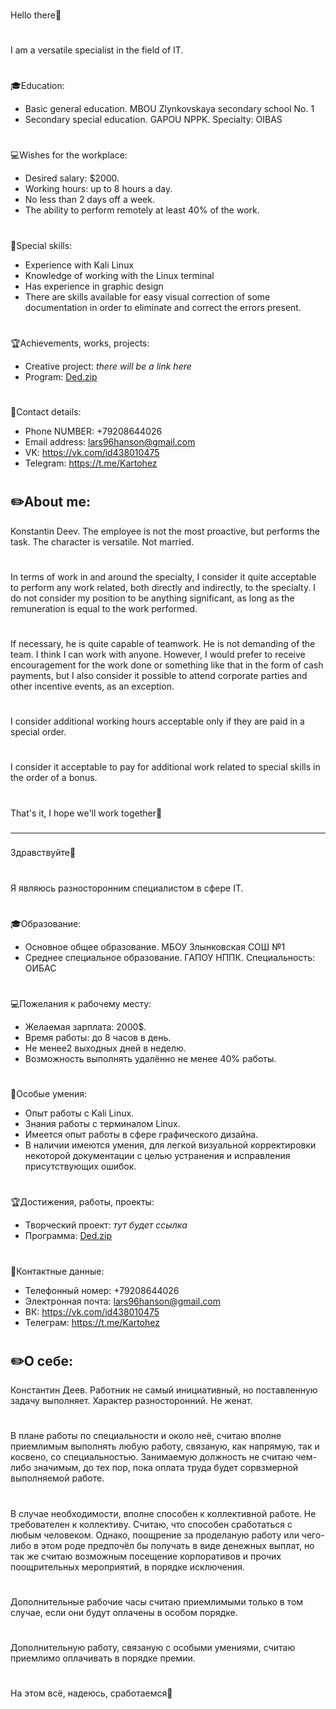 ###
Hello there👋
###
#
I am a versatile specialist in the field of IT.
#
🎓Education:
 - Basic general education. MBOU Zlynkovskaya secondary school No. 1
 - Secondary special education. GAPOU NPPK. Specialty: OIBAS
#
💻Wishes for the workplace:
 - Desired salary: $2000.
 - Working hours: up to 8 hours a day.
 - No less than 2 days off a week.
 - The ability to perform remotely at least 40% of the work.
#
🔧Special skills:
 - Experience with Kali Linux
 - Knowledge of working with the Linux terminal
 - Has experience in graphic design
 - There are skills available for easy visual correction of some documentation in order to eliminate and correct the errors present.
#
🏆Achievements, works, projects:
 - Creative project: *there will be a link here*
 - Program: [Ded.zip](https://github.com/Kartohez/Kartohez/files/7775893/Ded.zip)
#
📱Contact details:
 - Phone NUMBER: +79208644026
 - Email address: lars96hanson@gmail.com
 - VK: https://vk.com/id438010475
 - Telegram: https://t.me/Kartohez
#
✏️About me: 
 - 
Konstantin Deev. The employee is not the most proactive, but performs the task. The character is versatile. Not married.
#
In terms of work in and around the specialty, I consider it quite acceptable to perform any work related, both directly and indirectly, to the specialty. I do not consider my position to be anything significant, as long as the remuneration is equal to the work performed. 
#
If necessary, he is quite capable of teamwork. He is not demanding of the team. I think I can work with anyone. However, I would prefer to receive encouragement for the work done or something like that in the form of cash payments, but I also consider it possible to attend corporate parties and other incentive events, as an exception.
#
I consider additional working hours acceptable only if they are paid in a special order.
#
I consider it acceptable to pay for additional work related to special skills in the order of a bonus.
#
That's it, I hope we'll work together🤝
###
-------------------------------------------------
###
Здравствуйте👋
###
#
 Я являюсь разносторонним специалистом в сфере IT.
#
🎓Образование:
 - Основное общее образование. МБОУ Злынковская СОШ №1
 - Среднее специальное образование. ГАПОУ НППК. Специальность: ОИБАС
#
💻Пожелания к рабочему месту:
 - Желаемая зарплата: 2000$.
 - Время работы: до 8 часов в день.
 - Не менее2 выходных дней в неделю.
 - Возможность выполнять удалённо не менее 40% работы.
#
🔧Особые умения:
 - Опыт работы с Kali Linux.
 - Знания работы с терминалом Linux.
 - Имеется опыт работы в сфере графического дизайна.
 - В наличии имеются умения, для легкой визуальной корректировки некоторой документации с целью устранения и исправления присутствующих ошибок.
#
🏆Достижения, работы, проекты:
 - Творческий проект: *тут будет ссылка*
 - Программа: [Ded.zip](https://github.com/Kartohez/Kartohez/files/7775892/Ded.zip)
#
📱Контактные данные:
 - Телефонный номер: +79208644026
 - Электронная почта: lars96hanson@gmail.com
 - ВК: https://vk.com/id438010475
 - Телеграм: https://t.me/Kartohez
#
✏️О себе: 
 - 
Константин Деев. Работник не самый инициативный, но поставленную задачу выполняет. Характер разносторонний. Не женат.
#
В плане работы по специальности и около неё, считаю вполне приемлимым выполнять любую работу, связаную, как напрямую, так и косвено, со специальностью. Занимаемую должность не считаю чем-либо значимым, до тех пор, пока оплата труда будет сорвзмерной выполняемой работе. 
#
В случае необходимости, вполне способен к коллективной работе. Не требователен к коллективу. Считаю, что способен сработаться с любым человеком. Однако, поощрение за проделаную работу или чего-либо в этом роде предпочёл бы получать в виде денежных выплат, но так же считаю возможным посещение корпоративов и прочих поощрительных мероприятий, в порядке исключения.
#
Дополнительные рабочие часы считаю приемлимыми только в том случае, если они будут оплачены в особом порядке.
#
Дополнительную работу, связаную с особыми умениями, считаю приемлимо оплачивать в порядке премии.
#
На этом всё, надеюсь, сработаемся🤝
